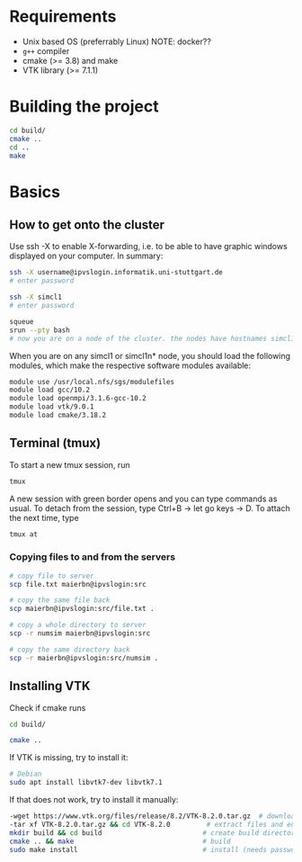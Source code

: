 # Requirements

- Unix based OS (preferrably Linux) NOTE: docker??
- `g++` compiler
- cmake (>= 3.8) and make
- VTK library (>= 7.1.1)

# Building the project

```bash
cd build/
cmake ..
cd ..
make
```

# Basics

## How to get onto the cluster

Use ssh -X to enable X-forwarding, i.e. to be able to have graphic windows displayed on your computer. In summary:
```bash
ssh -X username@ipvslogin.informatik.uni-stuttgart.de
# enter password

ssh -X simcl1
# enter password

squeue
srun --pty bash
# now you are on a node of the cluster. the nodes have hostnames simcl1n1 - simcl1n4
```

When you are on any simcl1 or simcl1n* node, you should load the following modules, which make the respective software modules available:
```bash
module use /usr/local.nfs/sgs/modulefiles
module load gcc/10.2
module load openmpi/3.1.6-gcc-10.2
module load vtk/9.0.1
module load cmake/3.18.2
```

## Terminal (tmux)

To start a new tmux session, run
```bash
tmux
```

A new session with green border opens and you can type commands as usual. To detach from the session, type Ctrl+B → let go keys → D. To attach the next time, type
```bash
tmux at
```

### Copying files to and from the servers

```bash
# copy file to server
scp file.txt maierbn@ipvslogin:src

# copy the same file back
scp maierbn@ipvslogin:src/file.txt .

# copy a whole directory to server
scp -r numsim maierbn@ipvslogin:src

# copy the same directory back
scp -r maierbn@ipvslogin:src/numsim .
```

## Installing VTK

Check if cmake runs
```bash
cd build/

cmake ..
```

If VTK is missing, try to install it:
```bash
# Debian
sudo apt install libvtk7-dev libvtk7.1
```

If that does not work, try to install it manually:
```bash
-wget https://www.vtk.org/files/release/8.2/VTK-8.2.0.tar.gz  # download source archive
-tar xf VTK-8.2.0.tar.gz && cd VTK-8.2.0         # extract files and enter directory
mkdir build && cd build                         # create build directory
cmake .. && make                                # build
sudo make install                               # install (needs password)
```